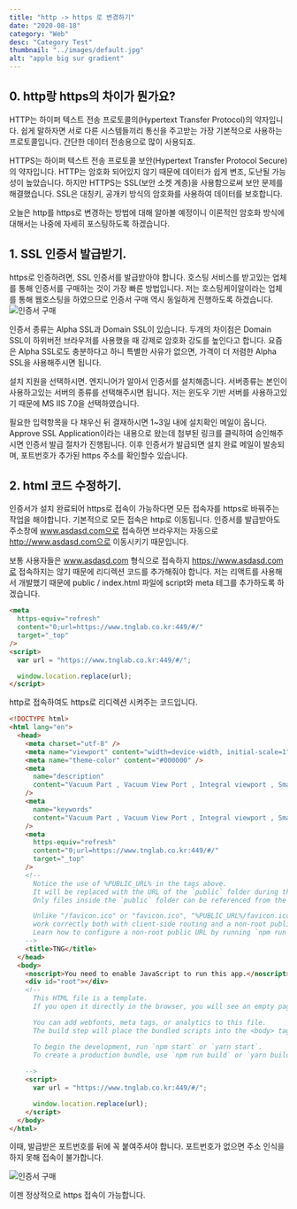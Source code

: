 ```yaml
---
title: "http -> https 로 변경하기"
date: "2020-08-18"
category: "Web"
desc: "Category Test"
thumbnail: "../images/default.jpg"
alt: "apple big sur gradient"
---
```


## 0. http랑 https의 차이가 뭔가요?

HTTP는 하이퍼 텍스트 전송 프로토콜의(Hypertext Transfer Protocol)의 약자입니다. 쉽게 말하자면 서로 다른 시스템들끼리 통신을 주고받는 가장 기본적으로 사용하는 프로토콜입니다. 간단한 데이터 전송용으로 많이 사용되죠.

HTTPS는 하이퍼 텍스트 전송 프로토콜 보안(Hypertext Transfer Protocol Secure)의 약자입니다. HTTP는 암호화 되어있지 않기 때문에 데이터가 쉽게 변조, 도난될 가능성이 높았습니다. 하지만 HTTPS는 SSL(보안 소켓 계층)을 사용함으로써 보안 문제를 해결했습니다. SSL은 대칭키, 공개키 방식의 암호화를 사용하여 데이터를 보호합니다.

오늘은 http를 https로 변경하는 방법에 대해 알아볼 예정이니 이론적인 암호화 방식에 대해서는 나중에 자세히 포스팅하도록 하겠습니다.

## 1. SSL 인증서 발급받기.

https로 인증하려면, SSL 인증서를 발급받아야 합니다. 호스팅 서비스를 받고있는 업체를 통해 인증서를 구매하는 것이 가장 빠른 방법입니다. 저는 호스팅케이알이라는 업체를 통해 웹호스팅을 하였으므로 인증서 구매 역시 동일하게 진행하도록 하겠습니다.
![인증서 구매](/assets/2020-08-14-http/1.png)

인증서 종류는 Alpha SSL과 Domain SSL이 있습니다. 두개의 차이점은 Domain SSL이 하위버전 브라우저를 사용했을 때 강제로 암호화 강도를 높인다고 합니다. 요즘은 Alpha SSL로도 충분하다고 하니 특별한 사유가 없으면, 가격이 더 저렴한 Alpha SSL을 사용해주시면 됩니다.

설치 지원을 선택하시면. 엔지니어가 알아서 인증서를 설치해줍니다. 서버종류는 본인이 사용하고있는 서버의 종류를 선택해주시면 됩니다. 저는 윈도우 기반 서버를 사용하고있기 때문에 MS IIS 7.0을 선택하였습니다.

필요한 입력항목을 다 채우신 뒤 결재하시면 1~3일 내에 설치확인 메일이 옵니다. Approve SSL Application이라는 내용으로 왔는데 첨부된 링크를 클릭하여 승인해주시면 인증서 발급 절차가 진행됩니다. 이후 인증서가 발급되면 설치 완료 메일이 발송되며, 포트번호가 추가된 https 주소를 확인할수 있습니다.

## 2. html 코드 수정하기.

인증서가 설치 완료되어 https로 접속이 가능하다면 모든 접속자를 https로 바꿔주는 작업을 해야합니다. 기본적으로 모든 접속은 http로 이동됩니다. 인증서를 발급받아도 주소창에 www.asdasd.com으로 접속하면 브라우저는 자동으로 http://www.asdasd.com으로 이동시키기 때문입니다.

보통 사용자들은 www.asdasd.com 형식으로 접속하지 https://www.asdasd.com로 접속하지는 않기 때문에 리디렉션 코드를 추가해줘야 합니다. 저는 리액트를 사용해서 개발했기 때문에 public / index.html 파일에 script와 meta 테그를 추가하도록 하겠습니다.

```html
<meta
  https-equiv="refresh"
  content="0;url=https://www.tnglab.co.kr:449/#/"
  target="_top"
/>
<script>
  var url = "https://www.tnglab.co.kr:449/#/";

  window.location.replace(url);
</script>
```

http로 접속하여도 https로 리디렉션 시켜주는 코드입니다.

```html
<!DOCTYPE html>
<html lang="en">
  <head>
    <meta charset="utf-8" />
    <meta name="viewport" content="width=device-width, initial-scale=1" />
    <meta name="theme-color" content="#000000" />
    <meta
      name="description"
      content="Vacuum Part , Vacuum View Port , Integral viewport , Smart View port"
    />
    <meta
      name="keywords"
      content="Vacuum Part , Vacuum View Port , Integral viewport , Smart View port"
    />
    <meta
      https-equiv="refresh"
      content="0;url=https://www.tnglab.co.kr:449/#/"
      target="_top"
    />
    <!--
      Notice the use of %PUBLIC_URL% in the tags above.
      It will be replaced with the URL of the `public` folder during the build.
      Only files inside the `public` folder can be referenced from the HTML.

      Unlike "/favicon.ico" or "favicon.ico", "%PUBLIC_URL%/favicon.ico" will
      work correctly both with client-side routing and a non-root public URL.
      Learn how to configure a non-root public URL by running `npm run build`.
    -->
    <title>TNG</title>
  </head>
  <body>
    <noscript>You need to enable JavaScript to run this app.</noscript>
    <div id="root"></div>
    <!--
      This HTML file is a template.
      If you open it directly in the browser, you will see an empty page.

      You can add webfonts, meta tags, or analytics to this file.
      The build step will place the bundled scripts into the <body> tag.

      To begin the development, run `npm start` or `yarn start`.
      To create a production bundle, use `npm run build` or `yarn build`.
      
    -->
    <script>
      var url = "https://www.tnglab.co.kr:449/#/";

      window.location.replace(url);
    </script>
  </body>
</html>
```

이때, 발급받은 포트번호를 뒤에 꼭 붙여주셔야 합니다. 포트번호가 없으면 주소 인식을 하지 못해 접속이 불가합니다.

![인증서 구매](/assets/2020-08-14-http/2.png)

이젠 정상적으로 https 접속이 가능합니다.
